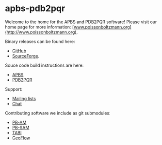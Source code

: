 apbs-pdb2pqr
============

Welcome to the home for the APBS and PDB2PQR software!  Please visit our home page for more information: [www.poissonboltzmann.org](http://www.poissonboltzmann.org).

Binary releases can be found here:
* [GitHub](https://github.com/Electrostatics/apbs-pdb2pqr/releases)
* [SourceForge](https://sourceforge.net/projects/apbs/). 

Souce code build instructions are here:
* [APBS](https://github.com/Electrostatics/apbs-pdb2pqr/blob/master/apbs/README.md)
* [PDB2PQR](https://github.com/Electrostatics/apbs-pdb2pqr/blob/master/pdb2pqr/README.md)

Support:
* [Mailing lists](http://www.poissonboltzmann.org/support/home/)
* [Chat](https://gitter.im/Electrostatics/help)

Contributing software we include as git submodules:
* [PB-AM](https://github.com/davas301/pb_solvers)
* [PB-SAM](https://github.com/davas301/pb_solvers)
* [TABI](https://github.com/lwwilson1/TABIPB)
* [GeoFlow](https://github.com/Electrostatics/geoflow_c)

